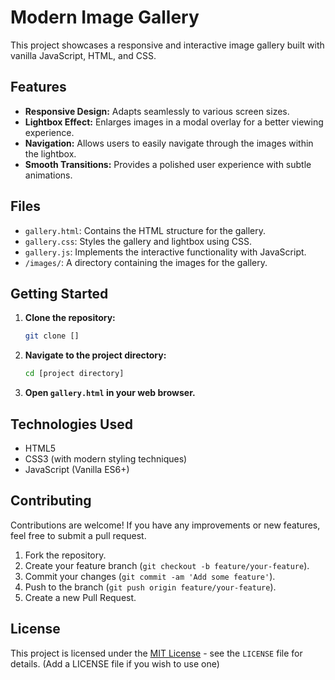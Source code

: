 # Modern Image Gallery

This project showcases a responsive and interactive image gallery built with vanilla JavaScript, HTML, and CSS.

## Features

* **Responsive Design:** Adapts seamlessly to various screen sizes.
* **Lightbox Effect:** Enlarges images in a modal overlay for a better viewing experience.
* **Navigation:** Allows users to easily navigate through the images within the lightbox.
* **Smooth Transitions:** Provides a polished user experience with subtle animations.

## Files

* `gallery.html`: Contains the HTML structure for the gallery.
* `gallery.css`: Styles the gallery and lightbox using CSS.
* `gallery.js`: Implements the interactive functionality with JavaScript.
* `/images/`: A directory containing the images for the gallery.

## Getting Started

1.  **Clone the repository:**

    ```bash
    git clone []
    ```

2.  **Navigate to the project directory:**

    ```bash
    cd [project directory]
    ```

3.  **Open `gallery.html` in your web browser.**

## Technologies Used

* HTML5
* CSS3 (with modern styling techniques)
* JavaScript (Vanilla ES6+)

## Contributing

Contributions are welcome! If you have any improvements or new features, feel free to submit a pull request.

1.  Fork the repository.
2.  Create your feature branch (`git checkout -b feature/your-feature`).
3.  Commit your changes (`git commit -am 'Add some feature'`).
4.  Push to the branch (`git push origin feature/your-feature`).
5.  Create a new Pull Request.

## License

This project is licensed under the [MIT License](LICENSE) - see the `LICENSE` file for details. (Add a LICENSE file if you wish to use one)
